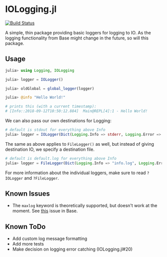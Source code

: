 # IOLogging.jl

[![Build Status](https://travis-ci.com/Seelengrab/IOLogging.jl.svg?branch=master)](https://travis-ci.com/Seelengrab/IOLogging.jl)

A simple, thin package providing basic loggers for logging to IO. As the logging functionality from Base might change in the future, so will this package.

## Usage

```julia
julia> using Logging, IOLogging

julia> logger = IOLogger()

julia> oldGlobal = global_logger(logger)

julia> @info "Hello World!"

# prints this (with a current timestamp):
# [Info::2018-09-12T10:50:12.884]  Main@REPL[4]:1 - Hello World!
```

We can also pass our own destinations for Logging:

```julia
# default is stdout for everything above Info
julia> logger = IOLogger(Dict(Logging.Info => stderr, Logging.Error => devnull))
```

The same as above applies to `FileLogger()` as well, but instead of giving destination IO, we specify a destination file.

```julia
# default is default.log for everything above Info
julia> logger = FileLogger(Dict(Logging.Info => "info.log", Logging.Error => "error.log"))
```

For more information about the individual loggers, make sure to read `?IOLogger` and `?FileLogger`.

## Known Issues

 * The `maxlog` keyword is theoretically supported, but doesn't work at the moment. See [this](https://github.com/JuliaLang/julia/issues/28786) issue in Base.

## Known ToDo

 * Add custom log message formatting
 * Add more tests
 * Make decision on logging error catching (IOLogging.jl#20)
